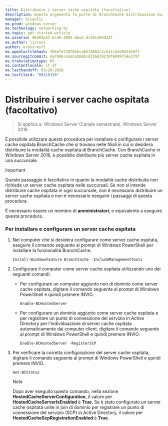 ```yaml
---
title: Distribuire i server cache ospitata (facoltativo)
description: Questo argomento fa parte di BranchCache distribuzione Guide per Windows Server 2016, che illustra come distribuire BranchCache in modalità cache distribuita e ospitato per ottimizzare l'utilizzo della larghezza di banda WAN nelle succursali
manager: brianlic
ms.prod: windows-server
ms.technology: networking-bc
ms.topic: get-started-article
ms.assetid: 96d03b42-6cd9-4905-b6a2-dc36130dd24f
ms.author: lizross
author: eross-msft
ms.openlocfilehash: f66e7e728f8e5ca657d002c3c5afcd2d9d23e9ff
ms.sourcegitcommit: da7b9bce1eba369bcd156639276f6899714e279f
ms.translationtype: MT
ms.contentlocale: it-IT
ms.lasthandoff: 03/26/2020
ms.locfileid: "80319158"
---
```

# <a name="deploy-hosted-cache-servers-optional"></a>Distribuire i server cache ospitata (facoltativo)

>Si applica a: Windows Server (Canale semestrale), Windows Server 2016

È possibile utilizzare questa procedura per installare e configurare i server cache ospitata BranchCache che si trovano nelle filiali in cui si desidera distribuire la modalità cache ospitata di BranchCache. Con BranchCache in Windows Server 2016, è possibile distribuire più server cache ospitata in una succursale.  
  
> [!IMPORTANT]  
> Questo passaggio è facoltativo in quanto la modalità cache distribuita non richiede un server cache ospitata nelle succursali. Se non si intende distribuire cache ospitata in ogni succursale, non è necessario distribuire un server cache ospitata e non è necessario eseguire i passaggi di questa procedura.  
  
È necessario essere un membro di **amministratori**, o equivalente a eseguire questa procedura.  
  
### <a name="to-install-and-configure-a-hosted-cache-server"></a>Per installare e configurare un server cache ospitata  
  
1.  Nel computer che si desidera configurare come server cache ospitata, eseguire il comando seguente al prompt di Windows PowerShell per installare la funzionalità BranchCache.  
  
    `Install-WindowsFeature BranchCache -IncludeManagementTools`  
  
2.  Configurare il computer come server cache ospitata utilizzando uno dei seguenti comandi:  
  
    -   Per configurare un computer aggiunto non di dominio come server cache ospitata, digitare il comando seguente al prompt di Windows PowerShell e quindi premere INVIO.  
  
        `Enable-BCHostedServer`  
  
    -   Per configurare un dominio aggiunto come server cache ospitata e per registrare un punto di connessione del servizio in Active Directory per l'individuazione di server cache ospitata automaticamente dai computer client, digitare il comando seguente al prompt di Windows PowerShell e quindi premere INVIO.  
  
        `Enable-BCHostedServer -RegisterSCP`  
  
3.  Per verificare la corretta configurazione del server cache ospitata, digitare il comando seguente al prompt di Windows PowerShell e quindi premere INVIO.  
  
    `Get-BCStatus`  
  
    > [!NOTE]  
    > Dopo aver eseguito questo comando, nella sezione **HostedCacheServerConfiguration**, il valore per **HostedCacheServerIsEnabled** è **True**. Se è stato configurato un server cache ospitata unite in join di dominio per registrare un punto di connessione del servizio (SCP) in Active Directory, il valore per **HostedCacheScpRegistrationEnabled** è **True**.  
  


